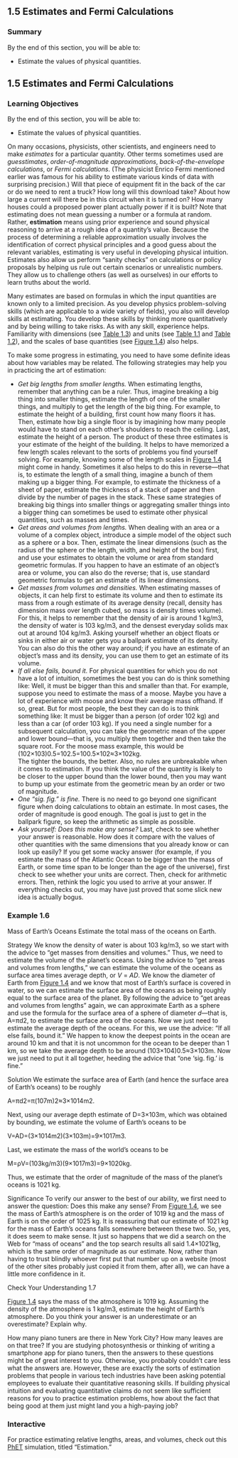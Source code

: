 ##  1.5 Estimates and Fermi Calculations 

### Summary

By the end of this section, you will be able to: 

  - Estimate the values of physical quantities.

## 1.5 Estimates and Fermi Calculations

### Learning Objectives

By the end of this section, you will be able to: 

  - Estimate the values of physical quantities.

On many occasions, physicists, other scientists, and engineers need to make _estimates_ for a particular quantity. Other terms sometimes used are _guesstimates_, _order-of-magnitude approximations_, _back-of-the-envelope calculations_, or _Fermi calculations_. (The physicist Enrico Fermi mentioned earlier was famous for his ability to estimate various kinds of data with surprising precision.) Will that piece of equipment fit in the back of the car or do we need to rent a truck? How long will this download take? About how large a current will there be in this circuit when it is turned on? How many houses could a proposed power plant actually power if it is built? Note that estimating does not mean guessing a number or a formula at random. Rather, **estimation** means using prior experience and sound physical reasoning to arrive at a rough idea of a quantity’s value. Because the process of determining a reliable approximation usually involves the identification of correct physical principles and a good guess about the relevant variables, estimating is very useful in developing physical intuition. Estimates also allow us perform “sanity checks” on calculations or policy proposals by helping us rule out certain scenarios or unrealistic numbers. They allow us to challenge others (as well as ourselves) in our efforts to learn truths about the world.

Many estimates are based on formulas in which the input quantities are known only to a limited precision. As you develop physics problem-solving skills (which are applicable to a wide variety of fields), you also will develop skills at estimating. You develop these skills by thinking more quantitatively and by being willing to take risks. As with any skill, experience helps. Familiarity with dimensions (see [Table 1.3][1]) and units (see [Table 1.1][2] and [Table 1.2][3]), and the scales of base quantities (see [Figure 1.4][4]) also helps.

To make some progress in estimating, you need to have some definite ideas about how variables may be related. The following strategies may help you in practicing the art of estimation:

  - _Get big lengths from smaller lengths._ When estimating lengths, remember that anything can be a ruler. Thus, imagine breaking a big thing into smaller things, estimate the length of one of the smaller things, and multiply to get the length of the big thing. For example, to estimate the height of a building, first count how many floors it has. Then, estimate how big a single floor is by imagining how many people would have to stand on each other’s shoulders to reach the ceiling. Last, estimate the height of a person. The product of these three estimates is your estimate of the height of the building. It helps to have memorized a few length scales relevant to the sorts of problems you find yourself solving. For example, knowing some of the length scales in [Figure 1.4][4] might come in handy. Sometimes it also helps to do this in reverse—that is, to estimate the length of a small thing, imagine a bunch of them making up a bigger thing. For example, to estimate the thickness of a sheet of paper, estimate the thickness of a stack of paper and then divide by the number of pages in the stack. These same strategies of breaking big things into smaller things or aggregating smaller things into a bigger thing can sometimes be used to estimate other physical quantities, such as masses and times.
  - _Get areas and volumes from lengths._ When dealing with an area or a volume of a complex object, introduce a simple model of the object such as a sphere or a box. Then, estimate the linear dimensions (such as the radius of the sphere or the length, width, and height of the box) first, and use your estimates to obtain the volume or area from standard geometric formulas. If you happen to have an estimate of an object’s area or volume, you can also do the reverse; that is, use standard geometric formulas to get an estimate of its linear dimensions.
  - _Get masses from volumes and densities._ When estimating masses of objects, it can help first to estimate its volume and then to estimate its mass from a rough estimate of its average density (recall, density has dimension mass over length cubed, so mass is density times volume). For this, it helps to remember that the density of air is around 1 kg/m3, the density of water is 103 kg/m3, and the densest everyday solids max out at around 104 kg/m3. Asking yourself whether an object floats or sinks in either air or water gets you a ballpark estimate of its density. You can also do this the other way around; if you have an estimate of an object’s mass and its density, you can use them to get an estimate of its volume.
  - _If all else fails, bound it._ For physical quantities for which you do not have a lot of intuition, sometimes the best you can do is think something like: Well, it must be bigger than this and smaller than that. For example, suppose you need to estimate the mass of a moose. Maybe you have a lot of experience with moose and know their average mass offhand. If so, great. But for most people, the best they can do is to think something like: It must be bigger than a person (of order 102 kg) and less than a car (of order 103 kg). If you need a single number for a subsequent calculation, you can take the geometric mean of the upper and lower bound—that is, you multiply them together and then take the square root. For the moose mass example, this would be  
(102×103)0.5=102.5=100.5×102≈3×102kg.  
The tighter the bounds, the better. Also, no rules are unbreakable when it comes to estimation. If you think the value of the quantity is likely to be closer to the upper bound than the lower bound, then you may want to bump up your estimate from the geometric mean by an order or two of magnitude.
  - _One “sig. fig.” is fine._ There is no need to go beyond one significant figure when doing calculations to obtain an estimate. In most cases, the order of magnitude is good enough. The goal is just to get in the ballpark figure, so keep the arithmetic as simple as possible.
  - _Ask yourself: Does this make any sense?_ Last, check to see whether your answer is reasonable. How does it compare with the values of other quantities with the same dimensions that you already know or can look up easily? If you get some wacky answer (for example, if you estimate the mass of the Atlantic Ocean to be bigger than the mass of Earth, or some time span to be longer than the age of the universe), first check to see whether your units are correct. Then, check for arithmetic errors. Then, rethink the logic you used to arrive at your answer. If everything checks out, you may have just proved that some slick new idea is actually bogus.

### Example 1.6 

Mass of Earth’s Oceans Estimate the total mass of the oceans on Earth.

Strategy We know the density of water is about 103 kg/m3, so we start with the advice to “get masses from densities and volumes.” Thus, we need to estimate the volume of the planet’s oceans. Using the advice to “get areas and volumes from lengths,” we can estimate the volume of the oceans as surface area times average depth, or _V_ = _AD_. We know the diameter of Earth from [Figure 1.4][4] and we know that most of Earth’s surface is covered in water, so we can estimate the surface area of the oceans as being roughly equal to the surface area of the planet. By following the advice to “get areas and volumes from lengths” again, we can approximate Earth as a sphere and use the formula for the surface area of a sphere of diameter _d_—that is, A=πd2, to estimate the surface area of the oceans. Now we just need to estimate the average depth of the oceans. For this, we use the advice: “If all else fails, bound it.” We happen to know the deepest points in the ocean are around 10 km and that it is not uncommon for the ocean to be deeper than 1 km, so we take the average depth to be around (103×104)0.5≈3×103m. Now we just need to put it all together, heeding the advice that “one ‘sig. fig.’ is fine.”

Solution We estimate the surface area of Earth (and hence the surface area of Earth’s oceans) to be roughly

A=πd2=π(107m)2≈3×1014m2.

Next, using our average depth estimate of D=3×103m, which was obtained by bounding, we estimate the volume of Earth’s oceans to be

V=AD=(3×1014m2)(3×103m)=9×1017m3.

Last, we estimate the mass of the world’s oceans to be

M=ρV=(103kg/m3)(9×1017m3)=9×1020kg.

Thus, we estimate that the order of magnitude of the mass of the planet’s oceans is 1021 kg.

Significance To verify our answer to the best of our ability, we first need to answer the question: Does this make any sense? From [Figure 1.4][4], we see the mass of Earth’s atmosphere is on the order of 1019 kg and the mass of Earth is on the order of 1025 kg. It is reassuring that our estimate of 1021 kg for the mass of Earth’s oceans falls somewhere between these two. So, yes, it does seem to make sense. It just so happens that we did a search on the Web for “mass of oceans” and the top search results all said 1.4×1021kg, which is the same order of magnitude as our estimate. Now, rather than having to trust blindly whoever first put that number up on a website (most of the other sites probably just copied it from them, after all), we can have a little more confidence in it.

Check Your Understanding 1.7 

[Figure 1.4][4] says the mass of the atmosphere is 1019 kg. Assuming the density of the atmosphere is 1 kg/m3, estimate the height of Earth’s atmosphere. Do you think your answer is an underestimate or an overestimate? Explain why.

How many piano tuners are there in New York City? How many leaves are on that tree? If you are studying photosynthesis or thinking of writing a smartphone app for piano tuners, then the answers to these questions might be of great interest to you. Otherwise, you probably couldn’t care less what the answers are. However, these are exactly the sorts of estimation problems that people in various tech industries have been asking potential employees to evaluate their quantitative reasoning skills. If building physical intuition and evaluating quantitative claims do not seem like sufficient reasons for you to practice estimation problems, how about the fact that being good at them just might land you a high-paying job?

### Interactive

For practice estimating relative lengths, areas, and volumes, check out this [PhET][5] simulation, titled “Estimation.”

   [1]: /contents/d50f6e32-0fda-46ef-a362-9bd36ca7c97d@11.28:03efdcf9-3211-46a6-9f8a-52a7905354a7@10#fs-id1168328269910
   [2]: /contents/d50f6e32-0fda-46ef-a362-9bd36ca7c97d@11.28:78458ad4-769a-45d1-a981-1abe1b108fd9@8#fs-id1168326798535
   [3]: /contents/d50f6e32-0fda-46ef-a362-9bd36ca7c97d@11.28:78458ad4-769a-45d1-a981-1abe1b108fd9@8#fs-id1168326843228
   [4]: /contents/d50f6e32-0fda-46ef-a362-9bd36ca7c97d@11.28:2e2ae034-543a-4c1c-a6df-cf674017325f@10#CNX_UPhysics_01_01_MagnitTb
   [5]: https://openstax.org/l/21lengthgame

